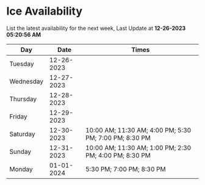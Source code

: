 # Ice Availability

List the latest availability for the next week, Last Update at **12-26-2023 05:20:56 AM**

| Day         | Date        | Times       |
| ----------- | ----------- | ----------- |
|Tuesday|12-26-2023||
|Wednesday|12-27-2023||
|Thursday|12-28-2023||
|Friday|12-29-2023||
|Saturday|12-30-2023|10:00 AM; 11:30 AM; 4:00 PM; 5:30 PM; 7:00 PM; 8:30 PM|
|Sunday|12-31-2023|10:00 AM; 11:30 AM; 1:00 PM; 2:30 PM; 4:00 PM; 8:30 PM|
|Monday|01-01-2024|5:30 PM; 7:00 PM; 8:30 PM|
